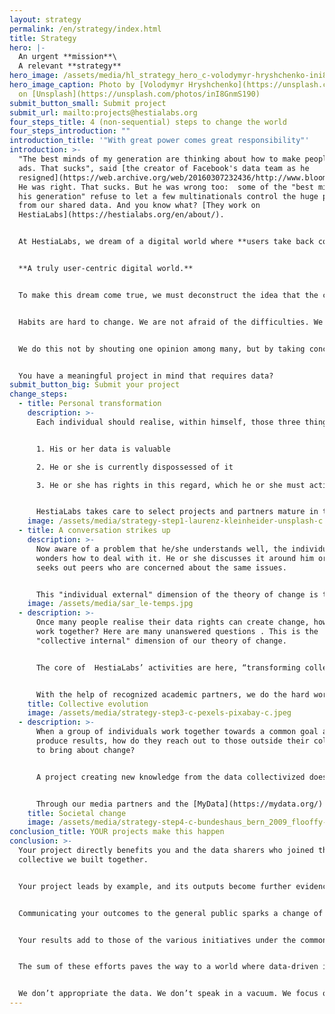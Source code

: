 ```yaml
---
layout: strategy
permalink: /en/strategy/index.html
title: Strategy
hero: |-
  An urgent **mission**\
  A relevant **strategy**
hero_image: /assets/media/hl_strategy_hero_c-volodymyr-hryshchenko-ini8gnms190-unsplash-c.jpeg
hero_image_caption: Photo by [Volodymyr Hryshchenko](https://unsplash.com/@lunarts)
  on [Unsplash](https://unsplash.com/photos/inI8GnmS190)
submit_button_small: Submit project
submit_url: mailto:projects@hestialabs.org
four_steps_title: 4 (non-sequential) steps to change the world
four_steps_introduction: ""
introduction_title: '"With great power comes great responsibility"'
introduction: >-
  "The best minds of my generation are thinking about how to make people click
  ads. That sucks", said [the creator of Facebook's data team as he
  resigned](https://web.archive.org/web/20160307232436/http://www.bloomberg.com:80/bw/magazine/content/11_17/b4225060960537.htm).
  He was right. That sucks. But he was wrong too:  some of the "best minds of
  his generation" refuse to let a few multinationals control the huge profits
  from our shared data. And you know what? [They work on
  HestiaLabs](https://hestialabs.org/en/about/).


  At HestiaLabs, we dream of a digital world where **users take back control over their data**. A digital world where **the benefits generated by data processing are shared with those who produce them**. A digital world where **service providers and users decide together** which data will be used and for what purpose. A digital world where **transparency is the norm**.


  **A truly user-centric digital world.**


  To make this dream come true, we must deconstruct the idea that the current data valuation model is the norm to build a more ethical one.


  Habits are hard to change. We are not afraid of the difficulties. We rely on the [Four Dimensions of Change framework](https://www.openupcontracting.org/assets/2017/09/Hivos-ToC-guidelines-2015.pdf) to shift mindsets. At the individual collective and societal levels (see below).


  We do this not by shouting one opinion among many, but by taking concrete actions. How? We do the - hard - job no one else does: processing data.


  You have a meaningful project in mind that requires data?
submit_button_big: Submit your project
change_steps:
  - title: Personal transformation
    description: >-
      Each individual should realise, within himself, those three things:


      1. His or her data is valuable

      2. He or she is currently dispossessed of it

      3. He or she has rights in this regard, which he or she must actively use


      HestiaLabs takes care to select projects and partners mature in this raising-awareness aspect, and focuses on its key asset: collective action.
    image: /assets/media/strategy-step1-laurenz-kleinheider-unsplash-c.jpeg
  - title: A conversation strikes up
    description: >-
      Now aware of a problem that he/she understands well, the individual
      wonders how to deal with it. He or she discusses it around him or her and
      seeks out peers who are concerned about the same issues.


      This "individual external" dimension of the theory of change is the playground of our partner [PersonalData.io](https://wiki.personaldata.io/wiki/Main_Page): it invites anyone who feels lost as to their individual data rights to talk to each other, start getting active on their own, and pool a set of resources.
    image: /assets/media/sar_le-temps.jpg
  - description: >-
      Once many people realise their data rights can create change, how do they
      work together? Here are many unanswered questions . This is the
      "collective internal" dimension of our theory of change. 


      The core of  HestiaLabs’ activities are here, “transforming collective patterns of action and thinking”. To achieve this, we support data collectives in their governance, their goal setting and mostly in their infrastructure.


      With the help of recognized academic partners, we do the hard work of analyzing collectivized data and transforming it into actionable insights.
    title: Collective evolution
    image: /assets/media/strategy-step3-c-pexels-pixabay-c.jpeg
  - description: >-
      When a group of individuals work together towards a common goal and
      produce results, how do they reach out to those outside their collective
      to bring about change?


      A project creating new knowledge from the data collectivized does not achieve its goal. To be successful, its outputs must have an impact.


      Through our media partners and the [MyData](https://mydata.org/) network, these outcomes are brought to the attention of decision-makers who can give them the social/legal impact they deserve. 
    title: Societal change
    image: /assets/media/strategy-step4-c-bundeshaus_bern_2009_flooffy-c.jpeg
conclusion_title: YOUR projects make this happen
conclusion: >-
  Your project directly benefits you and the data sharers who joined the data
  collective we built together.


  Your project leads by example, and its outputs become further evidence of a possible world where people decide how and why their data is used.


  Communicating your outcomes to the general public sparks a change of mindset in some and ideas for new projects in others.


  Your results add to those of the various initiatives under the common HestiaLabs umbrella. Their impact is multiplied and they are part of the global movement of data reappropriation by users.


  The sum of these efforts paves the way to a world where data-driven innovations are made in collaboration with the people who produce them, and not without their consent anymore.


  We don’t appropriate the data. We don’t speak in a vacuum. We focus on the very concrete development of legal and technical mechanisms to enable trust and data-driven bottom-up innovation in a sustainable way.
---
```

